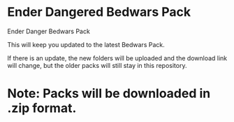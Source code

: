 # Ender Dangered Bedwars Pack

Ender Danger Bedwars Pack

This will keep you updated to the latest Bedwars Pack.

If there is an update, the new folders will be uploaded and the download link will change, but the older packs will still stay in this repository.

# Note: Packs will be downloaded in .zip format.
